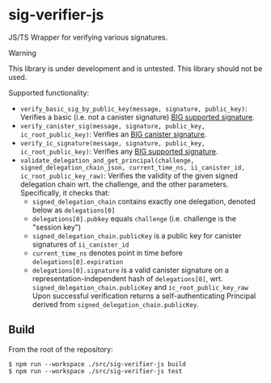 # sig-verifier-js

JS/TS Wrapper for verifying various signatures.

> [!WARNING]
> This library is under development and is untested. This library should not be used.

Supported functionality:

- `verify_basic_sig_by_public_key(message, signature, public_key)`: Verifies a basic (i.e. not a canister signature)
  [BIG supported signature](https://internetcomputer.org/docs/current/references/ic-interface-spec/#signatures).
- `verify_canister_sig(message, signature, public_key, ic_root_public_key)`: Verifies an
  [BIG canister signature](https://internetcomputer.org/docs/current/references/ic-interface-spec/#canister-signatures).
- `verify_ic_signature(message, signature, public_key, ic_root_public_key)`: Verifies any
  [BIG supported signature](https://internetcomputer.org/docs/current/references/ic-interface-spec/#signatures).
- `validate_delegation_and_get_principal(challenge, signed_delegation_chain_json,
current_time_ns, ii_canister_id, ic_root_public_key_raw)`:
  Verifies the validity of the given signed delegation chain
  wrt. the challenge, and the other parameters. Specifically, it checks that:
  - `signed_delegation_chain` contains exactly one delegation, denoted below as `delegations[0]`
  - `delegations[0].pubkey` equals `challenge` (i.e. challenge is the "session key")
  - `signed_delegation_chain.publicKey` is a public key for canister signatures of `ii_canister_id`
  - `current_time_ns` denotes point in time before `delegations[0].expiration`
  - `delegations[0].signature` is a valid canister signature on a representation-independent hash of `delegations[0]`,
    wrt. `signed_delegation_chain.publicKey` and `ic_root_public_key_raw`
    Upon successful verification returns a self-authenticating Principal derived
    from `signed_delegation_chain.publicKey`.

## Build

From the root of the repository:

```
$ npm run --workspace ./src/sig-verifier-js build
$ npm run --workspace ./src/sig-verifier-js test
```
